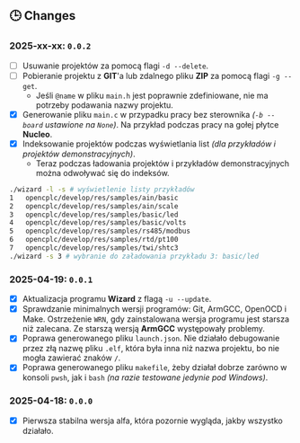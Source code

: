 ## 🕒 Changes

### 2025-xx-xx: `0.0.2`

- [ ] Usuwanie projektów za pomocą flagi `-d --delete`.
- [ ] Pobieranie projektu z **GIT**'a lub zdalnego pliku **ZIP** za pomocą flagi `-g --get`.
  - Jeśli `@name` w pliku `main.h` jest poprawnie zdefiniowane, nie ma potrzeby podawania nazwy projektu.
- [x] Generowanie pliku `main.c` w przypadku pracy bez sterownika _(`-b --board` ustawione na `None`)_. Na przykład podczas pracy na gołej płytce **Nucleo**.
- [x] Indeksowanie projektów podczas wyświetlania list _(dla przykładów i projektów demonstracyjnych)_.
  - Teraz podczas ładowania projektów i przykładów demonstracyjnych można odwoływać się do indeksów.

```bash
./wizard -l -s # wyświetlenie listy przykładów
1   opencplc/develop/res/samples/ain/basic
2   opencplc/develop/res/samples/ain/scale
3   opencplc/develop/res/samples/basic/led
4   opencplc/develop/res/samples/basic/volts
5   opencplc/develop/res/samples/rs485/modbus
6   opencplc/develop/res/samples/rtd/pt100
7   opencplc/develop/res/samples/twi/shtc3
./wizard -s 3 # wybranie do załadowania przykładu 3: basic/led
```

### 2025-04-19: `0.0.1`

- [x] Aktualizacja programu **Wizard** z flagą `-u --update`.
- [x] Sprawdzanie minimalnych wersji programów: Git, ArmGCC, OpenOCD i Make. Ostrzeżenie `WRN`, gdy zainstalowana wersja programu jest starsza niż zalecana. Ze starszą wersją **ArmGCC** występowały problemy.
- [x] Poprawa generowanego pliku `launch.json`. Nie działało debugowanie przez złą nazwę pliku `.elf`, która była inna niż nazwa projektu, bo nie mogła zawierać znaków `/`.
- [x] Poprawa generowanego pliku `makefile`, żeby działał dobrze zarówno w konsoli `pwsh`, jak i `bash` _(na razie testowane jedynie pod Windows)_.

### 2025-04-18: `0.0.0`

- [x] Pierwsza stabilna wersja alfa, która pozornie wygląda, jakby wszystko działało.
